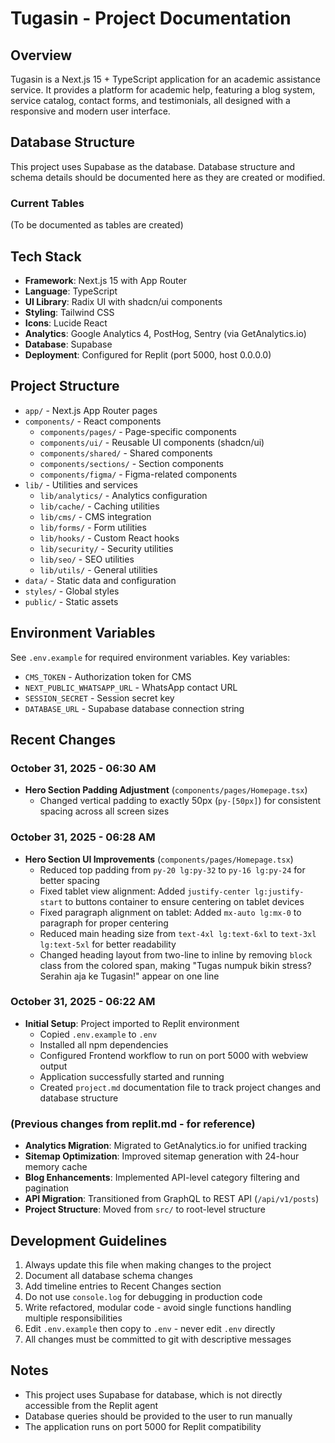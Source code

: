 # Tugasin - Project Documentation

## Overview
Tugasin is a Next.js 15 + TypeScript application for an academic assistance service. It provides a platform for academic help, featuring a blog system, service catalog, contact forms, and testimonials, all designed with a responsive and modern user interface.

## Database Structure
This project uses Supabase as the database. Database structure and schema details should be documented here as they are created or modified.

### Current Tables
(To be documented as tables are created)

## Tech Stack
- **Framework**: Next.js 15 with App Router
- **Language**: TypeScript
- **UI Library**: Radix UI with shadcn/ui components
- **Styling**: Tailwind CSS
- **Icons**: Lucide React
- **Analytics**: Google Analytics 4, PostHog, Sentry (via GetAnalytics.io)
- **Database**: Supabase
- **Deployment**: Configured for Replit (port 5000, host 0.0.0.0)

## Project Structure
- `app/` - Next.js App Router pages
- `components/` - React components
  - `components/pages/` - Page-specific components
  - `components/ui/` - Reusable UI components (shadcn/ui)
  - `components/shared/` - Shared components
  - `components/sections/` - Section components
  - `components/figma/` - Figma-related components
- `lib/` - Utilities and services
  - `lib/analytics/` - Analytics configuration
  - `lib/cache/` - Caching utilities
  - `lib/cms/` - CMS integration
  - `lib/forms/` - Form utilities
  - `lib/hooks/` - Custom React hooks
  - `lib/security/` - Security utilities
  - `lib/seo/` - SEO utilities
  - `lib/utils/` - General utilities
- `data/` - Static data and configuration
- `styles/` - Global styles
- `public/` - Static assets

## Environment Variables
See `.env.example` for required environment variables. Key variables:
- `CMS_TOKEN` - Authorization token for CMS
- `NEXT_PUBLIC_WHATSAPP_URL` - WhatsApp contact URL
- `SESSION_SECRET` - Session secret key
- `DATABASE_URL` - Supabase database connection string

## Recent Changes

### October 31, 2025 - 06:30 AM
- **Hero Section Padding Adjustment** (`components/pages/Homepage.tsx`)
  - Changed vertical padding to exactly 50px (`py-[50px]`) for consistent spacing across all screen sizes

### October 31, 2025 - 06:28 AM
- **Hero Section UI Improvements** (`components/pages/Homepage.tsx`)
  - Reduced top padding from `py-20 lg:py-32` to `py-16 lg:py-24` for better spacing
  - Fixed tablet view alignment: Added `justify-center lg:justify-start` to buttons container to ensure centering on tablet devices
  - Fixed paragraph alignment on tablet: Added `mx-auto lg:mx-0` to paragraph for proper centering
  - Reduced main heading size from `text-4xl lg:text-6xl` to `text-3xl lg:text-5xl` for better readability
  - Changed heading layout from two-line to inline by removing `block` class from the colored span, making "Tugas numpuk bikin stress? Serahin aja ke Tugasin!" appear on one line

### October 31, 2025 - 06:22 AM
- **Initial Setup**: Project imported to Replit environment
  - Copied `.env.example` to `.env`
  - Installed all npm dependencies
  - Configured Frontend workflow to run on port 5000 with webview output
  - Application successfully started and running
  - Created `project.md` documentation file to track project changes and database structure

### (Previous changes from replit.md - for reference)
- **Analytics Migration**: Migrated to GetAnalytics.io for unified tracking
- **Sitemap Optimization**: Improved sitemap generation with 24-hour memory cache
- **Blog Enhancements**: Implemented API-level category filtering and pagination
- **API Migration**: Transitioned from GraphQL to REST API (`/api/v1/posts`)
- **Project Structure**: Moved from `src/` to root-level structure

## Development Guidelines
1. Always update this file when making changes to the project
2. Document all database schema changes
3. Add timeline entries to Recent Changes section
4. Do not use `console.log` for debugging in production code
5. Write refactored, modular code - avoid single functions handling multiple responsibilities
6. Edit `.env.example` then copy to `.env` - never edit `.env` directly
7. All changes must be committed to git with descriptive messages

## Notes
- This project uses Supabase for database, which is not directly accessible from the Replit agent
- Database queries should be provided to the user to run manually
- The application runs on port 5000 for Replit compatibility
